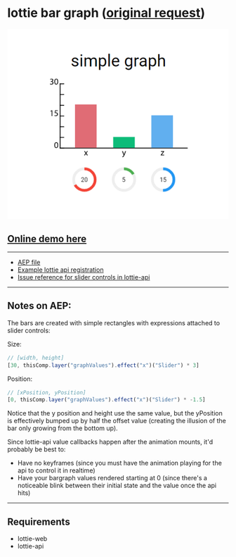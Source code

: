 # lottie bar graph ([original request](https://github.com/airbnb/lottie-web/issues/1919))

![](./src/assets/screenshot.png)

## [Online demo here](https://keen-noether-1fd6f1.netlify.com/#/)

---

- [AEP file](./graph.aep)
- [Example lottie api registration](https://github.com/Inventsable/lottie-bargraph/blob/master/src/components/slottie.vue#L34-L61)
- [Issue reference for slider controls in lottie-api](https://github.com/bodymovin/lottie-api/issues/6)

---

## Notes on AEP:

The bars are created with simple rectangles with expressions attached to slider controls:

Size: 
```js
// [width, height]
[30, thisComp.layer("graphValues").effect("x")("Slider") * 3]
```

Position:
```js
// [xPosition, yPosition]
[0, thisComp.layer("graphValues").effect("x")("Slider") * -1.5]
```

Notice that the y position and height use the same value, but the yPosition is effectively bumped up by half the offset value (creating the illusion of the bar only growing from the bottom up).

Since lottie-api value callbacks happen after the animation mounts, it'd probably be best to:

- Have no keyframes (since you must have the animation playing for the api to control it in realtime)
- Have your bargraph values rendered starting at 0 (since there's a noticeable blink between their initial state and the value once the api hits)

--- 

## Requirements

- lottie-web
- lottie-api